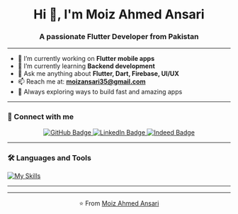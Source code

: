 <h1 align="center">Hi 👋, I'm Moiz Ahmed Ansari</h1>
<h3 align="center">A passionate Flutter Developer from Pakistan</h3>

---

- 🔭 I’m currently working on **Flutter mobile apps**
- 🌱 I’m currently learning **Backend development** <!-- (Node.js, Firebase, APIs)-->
- 💬 Ask me anything about **Flutter, Dart, Firebase, UI/UX**
- 📫 Reach me at: **moizansari35@gmail.com**
- 🚀 Always exploring ways to build fast and amazing apps

---

### 📱 Connect with me

<div id="badges" align="center">
  <a href="https://github.com/moizansari35" target="_blank">
    <img src="https://img.shields.io/badge/GitHub-white?style=for-the-badge&logo=github&logoColor=black" alt="GitHub Badge"/>
  </a>
 <a href="https://www.linkedin.com/in/moiz-ahmed-ansari-0618b6289/" target="_blank">
  <img src="https://img.shields.io/badge/LinkedIn-0A66C2?style=for-the-badge&logo=linkedin&logoColor=white" alt="LinkedIn Badge"/>
</a>
  <a href="https://www.indeed.com/me/your-moizansari35" target="_blank">
    <img src="https://img.shields.io/badge/Indeed-003A9B?style=for-the-badge&logo=indeed&logoColor=white" alt="Indeed Badge"/>
  </a>
  <!--
  <a href="https://www.youtube.com/channel/UCzvRaprYPhvAplMK36Gu0kw" target="_blank">
    <img src="https://img.shields.io/badge/YouTube-red?style=for-the-badge&logo=youtube&logoColor=white" alt="YouTube Badge"/>
  </a>
  <a href="https://fb.com/aaxiftaj" target="_blank">
    <img src="https://img.shields.io/badge/Facebook-1877F2?style=for-the-badge&logo=facebook&logoColor=white" alt="Facebook Badge"/>
  </a>
  <a href="https://twitter.com/axiftaj" target="_blank">
    <img src="https://img.shields.io/badge/Twitter-1DA1F2?style=for-the-badge&logo=twitter&logoColor=white" alt="Twitter Badge"/>
  </a>
  -->
</div>

---

### 🛠️ Languages and Tools

[![My Skills](https://skillicons.dev/icons?i=flutter,dart,firebase,github,git,postman,figma,androidstudio,vscode&perline=5)](https://skillicons.dev)

---

<!--### 📊 GitHub Stats

<p align="center">
  <img src="https://github-readme-stats.vercel.app/api?username=moizansari35&show_icons=true&theme=dark" alt="GitHub Stats" height="150"/>
  <img src="https://github-readme-stats.vercel.app/api/top-langs/?username=moizansari35&layout=compact&theme=dark" alt="Top Languages" height="150"/>
</p>
-->
---

<p align="center">⭐️ From <a href="https://github.com/moizansari35">Moiz Ahmed Ansari</a></p>
